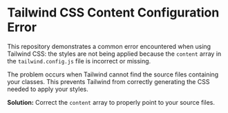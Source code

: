 # Tailwind CSS Content Configuration Error

This repository demonstrates a common error encountered when using Tailwind CSS: the styles are not being applied because the `content` array in the `tailwind.config.js` file is incorrect or missing.

The problem occurs when Tailwind cannot find the source files containing your classes.  This prevents Tailwind from correctly generating the CSS needed to apply your styles.

**Solution:** Correct the `content` array to properly point to your source files.